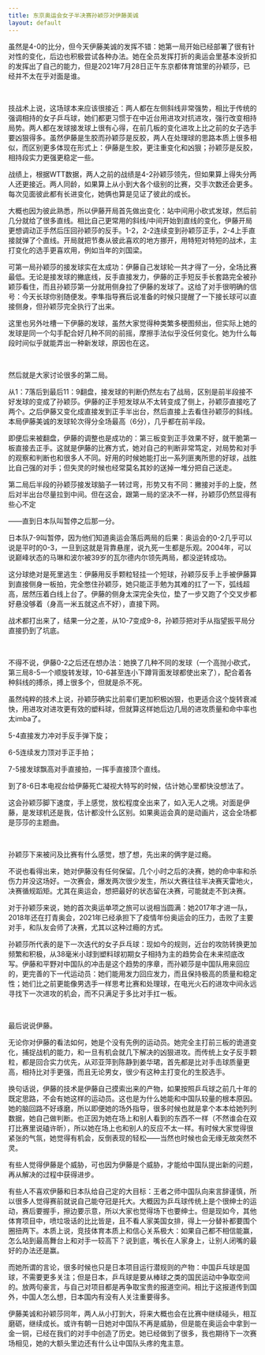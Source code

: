 ```yaml
---
title: 东京奥运会女子半决赛孙颖莎对伊藤美诚
layout: default
---
```


虽然是4-0的比分，但今天伊藤美诚的发挥不错：她第一局开始已经部署了很有针对性的变化，后边也积极尝试各种办法。她在全员发挥打折的奥运会里基本没折扣的发挥出了自己的能力，但是2021年7月28日正午东京都体育馆里的孙颖莎，已经并不太在乎对面是谁。

<br>

技战术上说，这场球本来应该很接近：两人都在左侧斜线非常强势，相比于传统的强调相持的女子乒乓球，她们都更习惯于在中近台用进攻对抗进攻，强行改变相持局势。两人都在发球接发球上很有心得，在前几板的变化进攻上比之前的女子选手要凶狠得多。虽然伊藤是生胶而孙颖莎是反胶，两人在处理球的思路本质上很多相似，而区别更多体现在形式上：伊藤是生胶，更注重变化和凶狠；孙颖莎是反胶，相持段实力更强更稳定一些。

战绩上，根据WTT数据，两人之前的战绩是4-2孙颖莎领先，但如果算上得失分两人还更接近。两人同龄，如果算上从小到大各个级别的比赛，交手次数还会更多。每次见面彼此都有长进变化，她俩也算是见证了彼此的成长。

大概也因为彼此熟悉，所以伊藤开局首先做出变化：站中间用小砍式发球，然后前几分就给了很多直线。相比自己更常用的斜线/中间开始到直线的变化，伊藤开局更想调动正手然后压回孙颖莎的反手。1-2，2-2连续变到孙颖莎正手，2-4上手直接就弹了个直线。开局就把节奏从彼此喜欢的地方挪开，用特短对特短的战术，主打变化的选手更喜欢用，例如当年的刘国梁。

可第一局孙颖莎的接发球实在太成功：伊藤自己发球轮一共才得了一分，全场比赛最低。无论是接发球的撇底线，反手直接发力，伊藤的正手短反手长套路完全被孙颖莎看住，而且孙颖莎第一分就用侧身拉了伊藤的发球了。这给了对手很明确的信号：今天长球你别随便发。李隼指导赛后说准备的时候只提醒了一下接长球可以直接侧身，但孙颖莎完全执行了出来。

这里也另外吐槽一下伊藤的发球，虽然大家觉得种类繁多梗图频出，但实际上她的发球是同一个勾手配合好几种不同的前摇，摩擦手法似乎没任何变化。她为什么每段时间似乎就能弄出一种新发球，原因也在这。

<br>

然后就是大家讨论很多的第二局。

从1：7落后到最后11：9翻盘，接发球的判断仍然左右了战局，区别是前半段接不好发球的变成了孙颖莎。伊藤的正手短发球从不太转变成了侧上，孙颖莎直接吃了两个。之后伊藤又变化成直接发到正手半出台，然后直接上去看住孙颖莎的斜线。本局伊藤美诚的发球轮次得分全场最高（6分），几乎都在前半段。

即便后来被翻盘，伊藤的调整也是成功的：第三板变到正手效果不好，就干脆第一板直接去正手。这就是伊藤的比赛方式，她对自己的判断非常笃定，对局势和对手的观察和判断也和很多人不同。好用的时候她能打出一系列匪夷所思的好球，战胜比自己强的对手；但失灵的时候也经常莫名其妙的送掉一堆分把自己送走。

第二局后半段的孙颖莎接发球脑子一转过弯，形势又有不同：撇接对手的上旋，然后对半出台尽量拉到中间。但在这会，跟第一局的坚决不一样，孙颖莎仍然显得有些心不定

——直到日本队叫暂停之后那一分。

日本队7-9叫暂停，因为他们知道奥运会落后两局的后果：奥运会的0-2几乎可以说是平时的0-3，一旦到这就是背靠悬崖，说九死一生都是乐观。2004年，可以说巅峰状态的马琳和波尔被39岁的瓦尔德内尔领先两局，都没逆转成功。

这分球绝对是死里逃生：伊藤用反手颗粒轻挂一个短球，孙颖莎反手上手被伊藤算到直接侧身一板拍，完全憋住孙颖莎，她只能正手勉为其难的扛了一下，弧线超高，居然压着白线上台了。伊藤的侧身太深完全失位，垫了一步又跑了个交叉步都好悬没够着（身高一米五就这点不好），直接下网。

战术都打出来了，结果一分之差，从10-7变成9-8，孙颖莎把对手从指望扳平局分直接扔到了坑底。

<br>

不得不说，伊藤0-2之后还在想办法：她换了几种不同的发球（一个高抛小砍式，第三局8-5一个顺旋转发球，10-6甚至连小下蹲背面发球都使出来了），配合着各种斜线的搏杀，搏上很多个，但就是杀不死。

虽然纯粹的技术上说，孙颖莎确实比前辈们更加积极凶狠，也更适合这个旋转衰减快，用进攻对进攻更有效的塑料球，但就算这样她后边几局的进攻质量和命中率也太imba了。

5-4直接发力冲对手反手弹下旋；

6-5连续发力顶对手正手拍；

7-5接发球飘高对手直接拍，一挥手直接顶个直线。

到了8-6日本电视台给伊藤死亡凝视大特写的时候，估计她心里都快没想法了。

这会孙颖莎脚下速度，手上感觉，放松程度全出来了，如入无人之境。对面是伊藤，是发球机还是我，估计都没什么区别。如果奥运会真的是动画片，这会全场都是莎莎的主题曲。

<br>

孙颖莎下来被问及比赛有什么感觉，想了想，先出来的俩字是过瘾。

不说也看得出来，她对伊藤没有任何保留。几个小时之后的决赛，她的命中率和杀伤力并没这场好。一次赛会，爆发两次很少发生，所以大赛往往半决赛天雷地火，决赛循规蹈矩。尤其在奥运会，想把最好的状态留在决赛，可能就走不到决赛。

对于孙颖莎来说，她的首次奥运单项之旅可以说相当圆满：她2017年才进一队，2018年还在打青奥会，2021年已经承担下了疫情年份奥运会的压力，击败了主要对手，和队友会师了决赛，尤其以这种过瘾的方式。

孙颖莎所代表的是下一次迭代的女子乒乓球：现如今的规则，近台的攻防转换更加频繁和积极，从38毫米小球到塑料球初期女子相持为主的趋势会在未来彻底改写。伊藤和平野对中国队的冲击是这个趋势的序章，而孙颖莎是中国队用来回应的，更完善的下一代运动员：她们能用发力回应发力，而且保持极高的质量和稳定性；她们比之前更能像男选手一样思考比赛和处理球，在电光火石的进攻中间永远寻找下一次进攻的机会，而不只满足于多比对手扛一板。

<br>

最后说说伊藤。

无论你对伊藤的看法如何，她是个没有先例的运动员。她完全主打前三板的诡道变化，捕捉战机的能力，和一旦有机会就几下解决的凶狠进攻。而传统上女子反手颗粒，都是回合实力优先，从邓亚萍到陈静到姜华珺，首先都是比对手击球质量更高，相持比对手更强，而且无论男女，很少有这种主打变化的生胶选手。

换句话说，伊藤的技术是伊藤自己摸索出来的产物，如果按照乒乓球之前几十年的既定思路，不会有她这样的运动员。这也是为什么她能和中国队较量的根本原因。她的脑回路不好琢磨，所以即便她的场外指导，很多时候也就是拿个本本给她列列数据，她自己做判断。也正因为她在场上和别人看到的东西不一样（不然谁会在双打比赛里说磕许昕），所以她在场上也和别人的反应不太一样。有时候大家觉得很紧张的气氛，她觉得有机会，反倒表现的轻松——当然也时候也会无缘无故突然不灵。

有些人觉得伊藤是个威胁，可也因为伊藤是个威胁，才能给中国队提出新的问题，再从解决的过程中获得进步。

有些人不喜欢伊藤和日本队给自己定的大目标：王者之师中国队向来言辞谨慎，所以很多人觉得赛前就说自己能夺冠是托大。大概因为乒乓球传统上是个很绅士的运动，赛后要握手，擦边要示意，所以大家也觉得场下也要绅士。但是现如今，其他体育项目中，喷垃圾话的比比皆是，且不看人家美国女排，得上一分替补都要围个圈扭两下。本质上说，竞技体育本质上和信心关系极大：如果自己都不相信能赢，怎么站到最高舞台上和对手一较高下？说到底，嘴长在人家身上，让别人闭嘴的最好的办法还是赢。

而她所谓的言论，很多时候也只是日本项目运行潜规则的产物：中国乒乓球是国球，不需要更多关注；但是日本，乒乓球是要从棒球之类的国民运动中争取空间的。放两句豪言，与自己对项目都是再争取宝贵的报道空间。相比于这报道传到国外，中国人怎么想，日本国内有没有人关注重要得多。

伊藤美诚和孙颖莎同年，两人从小打到大，将来大概也会在比赛中继续碰头，相互磨砺，继续成长。或许有朝一日她对中国队不再是威胁，但是能在奥运会中拿到一金一铜，已经在我们的对手中创造了历史。她已经做到了很多，我也期待下一次赛场相见，她的大额头里边还有什么让中国队头疼的鬼主意。

